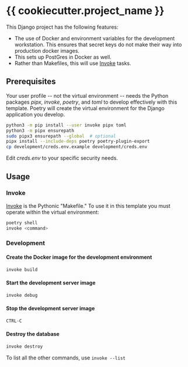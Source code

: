 # {{ cookiecutter.project_name }}

<!-- markdownlint-disable MD031 -->
<!-- markdownlint-disable MD032 -->

This Django project has the following features:

- The use of Docker and environment variables for the development workstation.
  This ensures that secret keys do not make their way into production docker
  images.
- This sets up PostGres in Docker as well.
- Rather than Makefiles, this will use [Invoke](https://www.pyinvoke.org/)
  tasks.

## Prerequisites

Your user profile -- not the virtual environment -- needs the Python packages
_pipx_, _invoke_, _poetry_, and _toml_ to develop effectively with this
template. Poetry will create the virtual environment for the Django application
you develop.

```sh
python3 -m pip install --user invoke pipx toml
python3 -m pipx ensurepath
sudo pipx3 ensurepath --global  # optional
pipx install --include-deps poetry poetry-plugin-export
cp development/creds.env.example development/creds.env
```

Edit _creds.env_ to your specific security needs.

## Usage

### Invoke

[Invoke](https://www.pyinvoke.org/) is the Pythonic "Makefile." To use it in
this template you must operate within the virtual environment:

```sh
poetry shell
invoke <command>
```

### Development

#### Create the Docker image for the development environment

```sh
invoke build
```

#### Start the development server image

```sh
invoke debug
```

#### Stop the development server image

```sh
CTRL-C
```

#### Destroy the database

```sh
invoke destroy
```

To list all the other commands, use `invoke --list`
